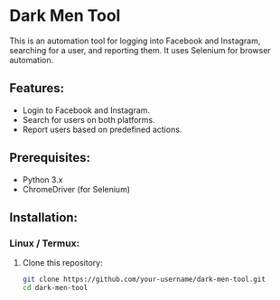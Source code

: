 # Dark Men Tool

This is an automation tool for logging into Facebook and Instagram, searching for a user, and reporting them. It uses Selenium for browser automation.

## Features:
- Login to Facebook and Instagram.
- Search for users on both platforms.
- Report users based on predefined actions.

## Prerequisites:
- Python 3.x
- ChromeDriver (for Selenium)

## Installation:

### Linux / Termux:

1. Clone this repository:

   ```bash
   git clone https://github.com/your-username/dark-men-tool.git
   cd dark-men-tool

